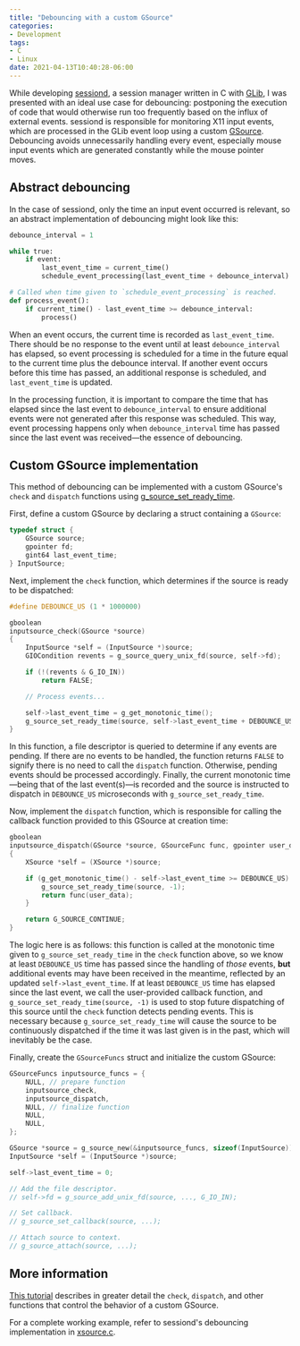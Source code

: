 ```yaml
---
title: "Debouncing with a custom GSource"
categories:
- Development
tags:
- C
- Linux
date: 2021-04-13T10:40:28-06:00
---
```


While developing [sessiond][sessiond], a session manager written in C with
[GLib][glib], I was presented with an ideal use case for debouncing: postponing
the execution of code that would otherwise run too frequently based on the
influx of external events. sessiond is responsible for monitoring X11 input
events, which are processed in the GLib event loop using a
custom [GSource][gsource]. Debouncing avoids unnecessarily handling every event,
especially mouse input events which are generated constantly while the mouse
pointer moves.

[sessiond]: https://twiddlingbits.net/introducing-sessiond/
[glib]: https://developer.gnome.org/glib/
[gsource]: https://developer.gnome.org/glib/stable/glib-The-Main-Event-Loop.html#GSource

## Abstract debouncing

In the case of sessiond, only the time an input event occurred is relevant, so an
abstract implementation of debouncing might look like this:

```python
debounce_interval = 1

while true:
    if event:
        last_event_time = current_time()
        schedule_event_processing(last_event_time + debounce_interval)

# Called when time given to `schedule_event_processing` is reached.
def process_event():
    if current_time() - last_event_time >= debounce_interval:
        process()
```

When an event occurs, the current time is recorded as `last_event_time`. There
should be no response to the event until at least `debounce_interval` has
elapsed, so event processing is scheduled for a time in the future equal to the
current time plus the debounce interval. If another event occurs before this
time has passed, an additional response is scheduled, and `last_event_time` is
updated.

In the processing function, it is important to compare the time that has elapsed
since the last event to `debounce_interval` to ensure additional events were not
generated after this response was scheduled. This way, event processing happens
only when `debounce_interval` time has passed since the last event was
received—the essence of debouncing.

## Custom GSource implementation

This method of debouncing can be implemented with a custom GSource's `check` and
`dispatch` functions using [g_source_set_ready_time][ready-time].

[ready-time]: https://developer.gnome.org/glib/stable/glib-The-Main-Event-Loop.html#g-source-set-ready-time

First, define a custom GSource by declaring a struct containing a `GSource`:

```c
typedef struct {
    GSource source;
    gpointer fd;
    gint64 last_event_time;
} InputSource;
```

Next, implement the `check` function, which determines if the source is ready to
be dispatched:

```c
#define DEBOUNCE_US (1 * 1000000)

gboolean
inputsource_check(GSource *source)
{
    InputSource *self = (InputSource *)source;
    GIOCondition revents = g_source_query_unix_fd(source, self->fd);

    if (!(revents & G_IO_IN))
        return FALSE;

    // Process events...

    self->last_event_time = g_get_monotonic_time();
    g_source_set_ready_time(source, self->last_event_time + DEBOUNCE_US);
}
```

In this function, a file descriptor is queried to determine if any events are
pending. If there are no events to be handled, the function returns `FALSE` to
signify there is no need to call the `dispatch` function. Otherwise, pending
events should be processed accordingly. Finally, the current monotonic
time—being that of the last event(s)—is recorded and the source is instructed
to dispatch in `DEBOUNCE_US` microseconds with `g_source_set_ready_time`.

Now, implement the `dispatch` function, which is responsible for calling the
callback function provided to this GSource at creation time:

```c
gboolean
inputsource_dispatch(GSource *source, GSourceFunc func, gpointer user_data)
{
    XSource *self = (XSource *)source;

    if (g_get_monotonic_time() - self->last_event_time >= DEBOUNCE_US) {
        g_source_set_ready_time(source, -1);
        return func(user_data);
    }

    return G_SOURCE_CONTINUE;
}
```

The logic here is as follows: this function is called at the monotonic time
given to `g_source_set_ready_time` in the `check` function above, so we know at
least `DEBOUNCE_US` time has passed since the handling of *those* events,
**but** additional events may have been received in the meantime, reflected by
an updated `self->last_event_time`. If at least `DEBOUNCE_US` time has elapsed
since the last event, we call the user-provided callback function, and
`g_source_set_ready_time(source, -1)` is used to stop future dispatching of this
source until the `check` function detects pending events. This is necessary
because `g_source_set_ready_time` will cause the source to be continuously
dispatched if the time it was last given is in the past, which will inevitably
be the case.

Finally, create the `GSourceFuncs` struct and initialize the custom GSource:

```c
GSourceFuncs inputsource_funcs = {
    NULL, // prepare function
    inputsource_check,
    inputsource_dispatch,
    NULL, // finalize function
    NULL,
    NULL,
};

GSource *source = g_source_new(&inputsource_funcs, sizeof(InputSource));
InputSource *self = (InputSource *)source;

self->last_event_time = 0;

// Add the file descriptor.
// self->fd = g_source_add_unix_fd(source, ..., G_IO_IN);

// Set callback.
// g_source_set_callback(source, ...);

// Attach source to context.
// g_source_attach(source, ...);
```

## More information

[This tutorial][gsource-tut] describes in greater detail the `check`,
`dispatch`, and other functions that control the behavior of a custom GSource.

For a complete working example, refer to sessiond's debouncing implementation in
[xsource.c][xsource].

[gsource-tut]: https://developer.gnome.org/gnome-devel-demos/unstable/custom-gsource.c.html.en
[xsource]: https://github.com/jcrd/sessiond/blob/master/src/xsource.c

